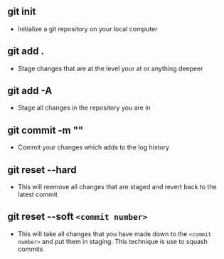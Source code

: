 ## git init 
* Initialize a git repository on your local computer
## git add .
* Stage changes that are at the level your at or anything deepeer 
## git add -A 
* Stage all changes in the repository you are in 
## git commit -m ""
* Commit your changes which adds to the log history 
## git reset --hard 
* This will reemove all changes that are staged and revert back to the latest commit
## git reset --soft `<commit number>`
* This will take all changes that you have made down to the `<commit number>` and put them in staging.  This technique is use to squash commits 

